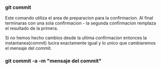 ### git commit
Este comando utiliza el area de preparacion para la confirmacion.
Al final terminaras con una sola confirmacion  - la segunda confirmacion remplaza el resultado de la primera.

Si no hemos hecho cambios desde la ultima confirmacion entonces la instantanea(commit) lucira exactamente igual y lo unico que cambiaremos el mensaje del commit.

### git commit -a -m "mensaje del commit"
